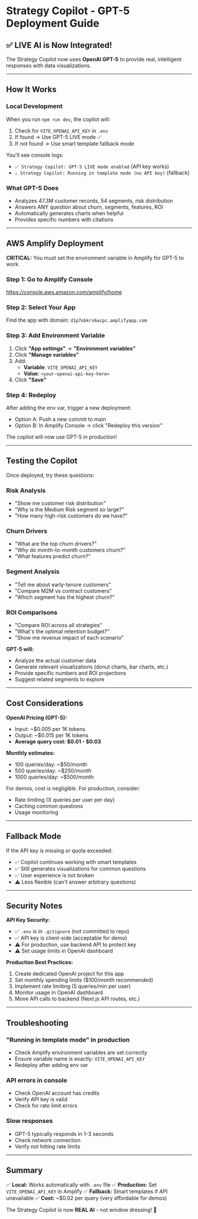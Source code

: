 # Strategy Copilot - GPT-5 Deployment Guide

## ✅ LIVE AI is Now Integrated!

The Strategy Copilot now uses **OpenAI GPT-5** to provide real, intelligent responses with data visualizations.

---

## How It Works

### Local Development
When you run `npm run dev`, the copilot will:
1. Check for `VITE_OPENAI_API_KEY` in `.env`
2. If found → Use GPT-5 LIVE mode ✅
3. If not found → Use smart template fallback mode

You'll see console logs:
- `✅ Strategy Copilot: GPT-5 LIVE mode enabled` (API key works)
- `⚠️ Strategy Copilot: Running in template mode (no API key)` (fallback)

### What GPT-5 Does
- Analyzes 47.3M customer records, 54 segments, risk distribution
- Answers ANY question about churn, segments, features, ROI
- Automatically generates charts when helpful
- Provides specific numbers with citations

---

## AWS Amplify Deployment

**CRITICAL:** You must set the environment variable in Amplify for GPT-5 to work.

### Step 1: Go to Amplify Console
https://console.aws.amazon.com/amplify/home

### Step 2: Select Your App
Find the app with domain: `d1p7obkrs6acpc.amplifyapp.com`

### Step 3: Add Environment Variable
1. Click **"App settings"** → **"Environment variables"**
2. Click **"Manage variables"**
3. Add:
   - **Variable**: `VITE_OPENAI_API_KEY`
   - **Value**: `<your-openai-api-key-here>`
4. Click **"Save"**

### Step 4: Redeploy
After adding the env var, trigger a new deployment:
- Option A: Push a new commit to main
- Option B: In Amplify Console → click "Redeploy this version"

The copilot will now use GPT-5 in production!

---

## Testing the Copilot

Once deployed, try these questions:

### Risk Analysis
- "Show me customer risk distribution"
- "Why is the Medium Risk segment so large?"
- "How many high-risk customers do we have?"

### Churn Drivers
- "What are the top churn drivers?"
- "Why do month-to-month customers churn?"
- "What features predict churn?"

### Segment Analysis
- "Tell me about early-tenure customers"
- "Compare M2M vs contract customers"
- "Which segment has the highest churn?"

### ROI Comparisons
- "Compare ROI across all strategies"
- "What's the optimal retention budget?"
- "Show me revenue impact of each scenario"

**GPT-5 will:**
- Analyze the actual customer data
- Generate relevant visualizations (donut charts, bar charts, etc.)
- Provide specific numbers and ROI projections
- Suggest related segments to explore

---

## Cost Considerations

**OpenAI Pricing (GPT-5):**
- Input: ~$0.005 per 1K tokens
- Output: ~$0.015 per 1K tokens
- **Average query cost: $0.01 - $0.03**

**Monthly estimates:**
- 100 queries/day: ~$50/month
- 500 queries/day: ~$250/month
- 1000 queries/day: ~$500/month

For demos, cost is negligible. For production, consider:
- Rate limiting (X queries per user per day)
- Caching common questions
- Usage monitoring

---

## Fallback Mode

If the API key is missing or quota exceeded:
- ✅ Copilot continues working with smart templates
- ✅ Still generates visualizations for common questions
- ✅ User experience is not broken
- ⚠️ Less flexible (can't answer arbitrary questions)

---

## Security Notes

**API Key Security:**
- ✅ `.env` is in `.gitignore` (not committed to repo)
- ✅ API key is client-side (acceptable for demo)
- ⚠️ For production, use backend API to protect key
- ⚠️ Set usage limits in OpenAI dashboard

**Production Best Practices:**
1. Create dedicated OpenAI project for this app
2. Set monthly spending limits ($100/month recommended)
3. Implement rate limiting (5 queries/min per user)
4. Monitor usage in OpenAI dashboard
5. Move API calls to backend (Next.js API routes, etc.)

---

## Troubleshooting

### "Running in template mode" in production
- Check Amplify environment variables are set correctly
- Ensure variable name is exactly: `VITE_OPENAI_API_KEY`
- Redeploy after adding env var

### API errors in console
- Check OpenAI account has credits
- Verify API key is valid
- Check for rate limit errors

### Slow responses
- GPT-5 typically responds in 1-3 seconds
- Check network connection
- Verify not hitting rate limits

---

## Summary

✅ **Local:** Works automatically with `.env` file
✅ **Production:** Set `VITE_OPENAI_API_KEY` in Amplify
✅ **Fallback:** Smart templates if API unavailable
✅ **Cost:** ~$0.02 per query (very affordable for demos)

The Strategy Copilot is now **REAL AI** - not window dressing! 🚀
